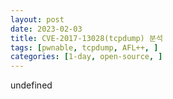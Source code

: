 ```yaml
---
layout: post
date: 2023-02-03
title: CVE-2017-13028(tcpdump) 분석
tags: [pwnable, tcpdump, AFL++, ]
categories: [1-day, open-source, ]
---
```

undefined